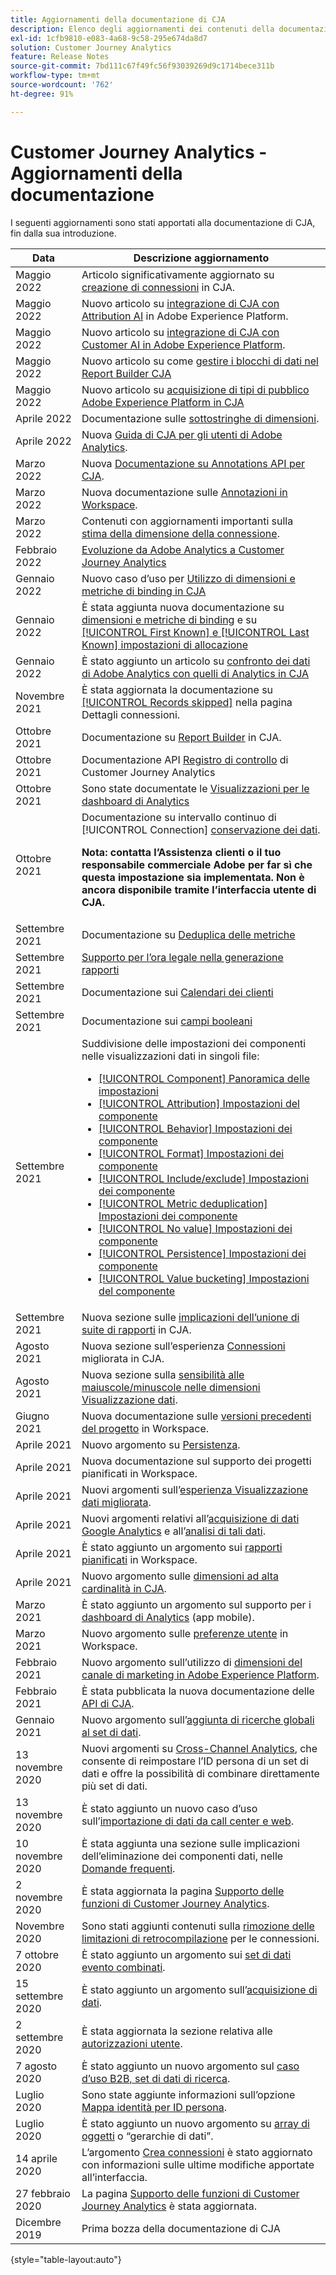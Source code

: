 ```yaml
---
title: Aggiornamenti della documentazione di CJA
description: Elenco degli aggiornamenti dei contenuti della documentazione di Customer Journey Analytics impostati a partire da dicembre 2019.
exl-id: 1cfb9810-e083-4a68-9c58-295e674da8d7
solution: Customer Journey Analytics
feature: Release Notes
source-git-commit: 7bd111c67f49fc56f93039269d9c1714bece311b
workflow-type: tm+mt
source-wordcount: '762'
ht-degree: 91%

---
```


# Customer Journey Analytics - Aggiornamenti della documentazione

I seguenti aggiornamenti sono stati apportati alla documentazione di CJA, fin dalla sua introduzione.

| Data | Descrizione aggiornamento |
| --- | --- |
| Maggio 2022 | Articolo significativamente aggiornato su [creazione di connessioni](/help/connections/create-connection.md) in CJA. |
| Maggio 2022 | Nuovo articolo su [integrazione di CJA con Attribution AI](/help/integrations/attribution-ai.md) in Adobe Experience Platform. |
| Maggio 2022 | Nuovo articolo su [integrazione di CJA con Customer AI in Adobe Experience Platform](/help/integrations/customer-ai.md). |
| Maggio 2022 | Nuovo articolo su come [gestire i blocchi di dati nel Report Builder CJA](https://experienceleague.adobe.com/docs/analytics-platform/using/cja-reportbuilder/manage-reportbuilder.html) |
| Maggio 2022 | Nuovo articolo su [acquisizione di tipi di pubblico Adobe Experience Platform in CJA](/help/use-cases/ingest-aep-segments.md) |
| Aprile 2022 | Documentazione sulle [sottostringhe di dimensioni](https://experienceleague.adobe.com/docs/analytics-platform/using/cja-dataviews/component-settings/substring.html?lang=it). |
| Aprile 2022 | Nuova [Guida di CJA per gli utenti di Adobe Analytics](/help/getting-started/aa-to-cja-user.md). |
| Marzo 2022 | Nuova [Documentazione su Annotations API per CJA](https://developer.adobe.com/cja-apis/docs/endpoints/annotations/). |
| Marzo 2022 | Nuova documentazione sulle [Annotazioni in Workspace](/help/components/annotations/overview.md). |
| Marzo 2022 | Contenuti con aggiornamenti importanti sulla [stima della dimensione della connessione](/help/getting-started/cja-faq.md). |
| Febbraio 2022 | [Evoluzione da Adobe Analytics a Customer Journey Analytics](https://experienceleague.adobe.com/docs/analytics-platform/using/cja-overview/aa-to-cja.html?lang=it) |
| Gennaio 2022 | Nuovo caso d’uso per [Utilizzo di dimensioni e metriche di binding in CJA](/help/use-cases/binding-dimensions-metrics.md) |
| Gennaio 2022 | È stata aggiunta nuova documentazione su [dimensioni e metriche di binding](https://experienceleague.adobe.com/docs/analytics-platform/using/cja-dataviews/component-settings/persistence.html?lang=it#binding-dimension) e su [[!UICONTROL First Known] e [!UICONTROL Last Known] impostazioni di allocazione](https://experienceleague.adobe.com/docs/analytics-platform/using/cja-dataviews/component-settings/persistence.html?lang=it#allocation-settings) |
| Gennaio 2022 | È stato aggiunto un articolo su [confronto dei dati di Adobe Analytics con quelli di Analytics in CJA](https://experienceleague.adobe.com/docs/analytics-platform/using/troubleshooting/compare.html?lang=it) |
| Novembre 2021 | È stata aggiornata la documentazione su [[!UICONTROL Records skipped]](https://experienceleague.adobe.com/docs/analytics-platform/using/cja-connections/manage-connections.html?lang=it#connection-details-settings) nella pagina Dettagli connessioni. |
| Ottobre 2021 | Documentazione su [Report Builder](https://experienceleague.adobe.com/docs/analytics-platform/using/cja-reportbuilder/report-buider-overview.html?lang=it#) in CJA. |
| Ottobre 2021 | Documentazione API [Registro di controllo](https://adobe.io/cja-apis/docs/endpoints/auditlogs/) di Customer Journey Analytics |
| Ottobre 2021 | Sono state documentate le [Visualizzazioni per le dashboard di Analytics](https://experienceleague.adobe.com/docs/analytics-platform/using/cja-dashboards/create-scorecard.html?lang=it#apply-visualizations) |
| Ottobre 2021 | Documentazione su intervallo continuo di [!UICONTROL Connection] [conservazione dei dati](https://experienceleague.adobe.com/docs/analytics-platform/using/cja-connections/manage-connections.html?lang=it#set-rolling-window-for-connection-data-retention).<p>**Nota: contatta l’Assistenza clienti o il tuo responsabile commerciale Adobe per far sì che questa impostazione sia implementata. Non è ancora disponibile tramite l’interfaccia utente di CJA.** |
| Settembre 2021 | Documentazione su [Deduplica delle metriche](https://experienceleague.adobe.com/docs/analytics-platform/using/cja-dataviews/component-settings/metric-deduplication.html?lang=it) |
| Settembre 2021 | [Supporto per l’ora legale nella generazione rapporti](https://experienceleague.adobe.com/docs/analytics-platform/using/cja-dataviews/create-dataview.html?lang=it#calendar) |
| Settembre 2021 | Documentazione sui [Calendari dei clienti](https://experienceleague.adobe.com/docs/analytics-platform/using/cja-dataviews/create-dataview.html#calendar) |
| Settembre 2021 | Documentazione sui [campi booleani](https://experienceleague.adobe.com/docs/analytics-platform/using/cja-dataviews/component-settings/behavior.html?lang=it) |
| Settembre 2021 | Suddivisione delle impostazioni dei componenti nelle visualizzazioni dati in singoli file:<ul><li>[[!UICONTROL Component] Panoramica delle impostazioni](/help/data-views/component-settings/overview.md)</li><li>[[!UICONTROL Attribution] Impostazioni del componente](/help/data-views/component-settings/attribution.md)</li><li>[[!UICONTROL Behavior] Impostazioni dei componente](/help/data-views/component-settings/behavior.md)</li><li>[[!UICONTROL Format] Impostazioni dei componente](/help/data-views/component-settings/format.md)</li><li>[[!UICONTROL Include/exclude] Impostazioni dei componente](/help/data-views/component-settings/include-exclude-values.md)</li><li>[[!UICONTROL Metric deduplication] Impostazioni dei componente](/help/data-views/component-settings/metric-deduplication.md)</li><li>[[!UICONTROL No value] Impostazioni dei componente](/help/data-views/component-settings/no-value-options.md)</li><li>[[!UICONTROL Persistence] Impostazioni dei componente](/help/data-views/component-settings/persistence.md)</li><li>[[!UICONTROL Value bucketing] Impostazioni del componente](/help/data-views/component-settings/value-bucketing.md)</li></ul> |
| Settembre 2021 | Nuova sezione sulle [implicazioni dell’unione di suite di rapporti](https://experienceleague.adobe.com/docs/analytics-platform/using/cja-overview/cja-faq.html?lang=it#6.-considerations-when-merging-report-suites-in-cja) in CJA. |
| Agosto 2021 | Nuova sezione sull’esperienza [Connessioni](https://experienceleague.adobe.com/docs/analytics-platform/using/cja-connections/manage-connections.html?lang=it) migliorata in CJA. |
| Agosto 2021 | Nuova sezione sulla [sensibilità alle maiuscole/minuscole nelle dimensioni Visualizzazione dati](https://experienceleague.adobe.com/docs/analytics-platform/using/cja-dataviews/create-dataview.html?lang=it#configure-behavior-settings). |
| Giugno 2021 | Nuova documentazione sulle [versioni precedenti del progetto](https://experienceleague.adobe.com/docs/analytics-platform/using/cja-workspace/build-workspace-project/save-projects.html?lang=it#previous-version) in Workspace. |
| Aprile 2021 | Nuovo argomento su [Persistenza](/help/data-views/component-settings/persistence.md). |
| Aprile 2021 | Nuova documentazione sul supporto dei progetti pianificati in Workspace. |
| Aprile 2021 | Nuovi argomenti sull’[esperienza Visualizzazione dati migliorata](/help/data-views/data-views.md). |
| Aprile 2021 | Nuovi argomenti relativi all’[acquisizione di dati Google Analytics](/help/use-cases/ga-to-cja.md) e all’[analisi di tali dati](/help/use-cases/ga-to-cja-reporting.md). |
| Aprile 2021 | È stato aggiunto un argomento sui [rapporti pianificati](/help/analysis-workspace/curate-share/t-schedule-report.md) in Workspace. |
| Aprile 2021 | Nuovo argomento sulle [dimensioni ad alta cardinalità in CJA](/help/components/dimensions/high-cardinality.md). |
| Marzo 2021 | È stato aggiunto un argomento sul supporto per i [dashboard di Analytics](/help/mobile-app/home.md) (app mobile). |
| Marzo 2021 | Nuovo argomento sulle [preferenze utente](/help/analysis-workspace/user-preferences.md) in Workspace. |
| Febbraio 2021 | Nuovo argomento sull’utilizzo di [dimensioni del canale di marketing in Adobe Experience Platform](/help/use-cases/marketing-channels.md). |
| Febbraio 2021 | È stata pubblicata la nuova documentazione delle [API di CJA](https://www.adobe.io/cja-apis/docs/). |
| Gennaio 2021 | Nuovo argomento sull’[aggiunta di ricerche globali al set di dati](/help/connections/standard-lookups.md). |
| 13 novembre 2020 | Nuovi argomenti su [Cross-Channel Analytics](/help/connections/cca/overview.md), che consente di reimpostare l’ID persona di un set di dati e offre la possibilità di combinare direttamente più set di dati. |
| 13 novembre 2020 | È stato aggiunto un nuovo caso d’uso sull’[importazione di dati da call center e web](/help/use-cases/call-center.md). |
| 10 novembre 2020 | È stata aggiunta una sezione sulle implicazioni dell’eliminazione dei componenti dati, nelle [Domande frequenti](/help/getting-started/cja-faq.md). |
| 2 novembre 2020 | È stata aggiornata la pagina [Supporto delle funzioni di Customer Journey Analytics](/help/getting-started/cja-aa.md). |
| Novembre 2020 | Sono stati aggiunti contenuti sulla [rimozione delle limitazioni di retrocompilazione](https://experienceleague.adobe.com/docs/analytics-platform/using/cja-connections/create-connection.html?lang=it#backfill-historical-data) per le connessioni. |
| 7 ottobre 2020 | È stato aggiunto un argomento sui [set di dati evento combinati](/help/connections/combined-dataset.md). |
| 15 settembre 2020 | È stato aggiunto un argomento sull’[acquisizione di dati](/help/use-cases/data-ingestion.md). |
| 2 settembre 2020 | È stata aggiornata la sezione relativa alle [autorizzazioni utente](https://experienceleague.adobe.com/docs/analytics-platform/using/cja-overview/cja-overview.html?lang=it). |
| 7 agosto 2020 | È stato aggiunto un nuovo argomento sul [caso d’uso B2B, set di dati di ricerca](/help/use-cases/b2b.md). |
| Luglio 2020 | Sono state aggiunte informazioni sull’opzione [Mappa identità per ID persona](https://experienceleague.adobe.com/docs/analytics-platform/using/cja-connections/create-connection.html?lang=it). |
| Luglio 2020 | È stato aggiunto un nuovo argomento su [array di oggetti](/help/use-cases/object-arrays.md) o “gerarchie di dati”. |
| 14 aprile 2020 | L’argomento [Crea connessioni](/help/connections/create-connection.md) è stato aggiornato con informazioni sulle ultime modifiche apportate all’interfaccia. |
| 27 febbraio 2020 | La pagina [Supporto delle funzioni di Customer Journey Analytics](/help/getting-started/cja-aa.md) è stata aggiornata. |
| Dicembre 2019 | Prima bozza della documentazione di CJA |

{style=&quot;table-layout:auto&quot;}
